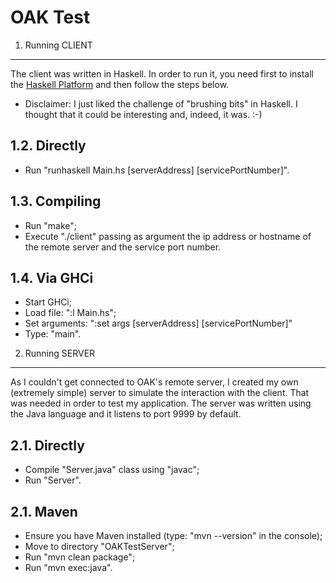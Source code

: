 OAK Test
========

1. Running CLIENT
-----------------
The client was written in Haskell. In order to run it, you need first to install the [Haskell Platform](http://www.haskell.org/platform/) and then follow the steps below.

* Disclaimer: I just liked the challenge of "brushing bits" in Haskell. I thought that it could be interesting and, indeed, it was. :-)

1.2. Directly
-------------
* Run "runhaskell Main.hs \[serverAddress\] \[servicePortNumber\]".

1.3. Compiling
--------------
* Run "make";
* Execute "./client" passing as argument the ip address or hostname of the remote server and the service port number.

1.4. Via GHCi
-------------
* Start GHCi;
* Load file: ":l Main.hs";
* Set arguments: ":set args \[serverAddress\] \[servicePortNumber\]" 
* Type: "main".

2. Running SERVER 
-----------------
As I couldn't get connected to OAK's remote server, I created my own (extremely simple) server to simulate the interaction with the client. That was needed in order to test my application. The server was written using the Java language and it listens to port 9999 by default.

2.1. Directly
-------------
* Compile "Server.java" class using "javac";
* Run "Server".

2.1. Maven
----------
* Ensure you have Maven installed (type: "mvn --version" in the console);
* Move to directory "OAKTestServer";
* Run "mvn clean package";
* Run "mvn exec:java".

